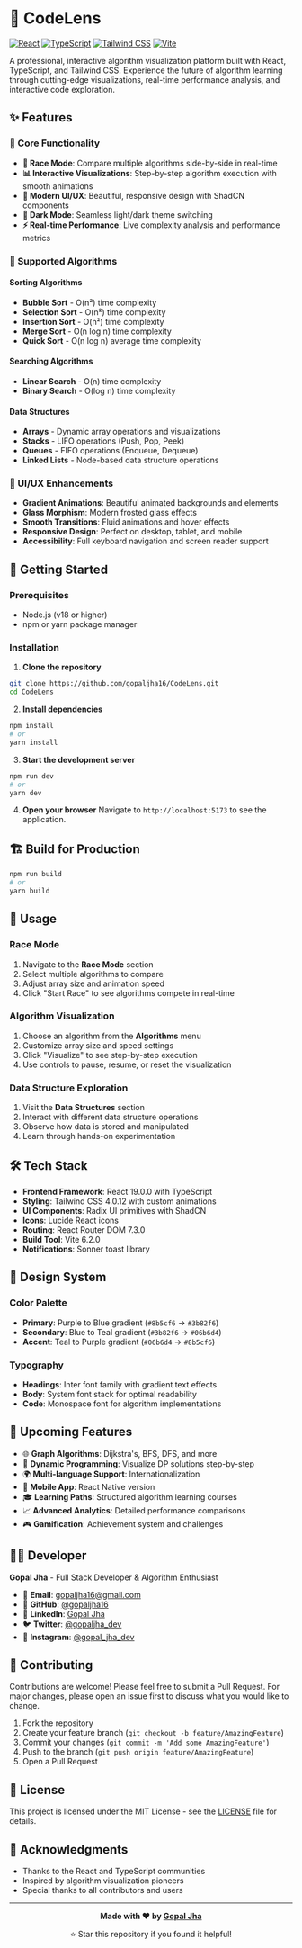 # 🚀 CodeLens

[![React](https://img.shields.io/badge/React-19.0.0-blue.svg)](https://reactjs.org/)
[![TypeScript](https://img.shields.io/badge/TypeScript-5.7.2-blue.svg)](https://www.typescriptlang.org/)
[![Tailwind CSS](https://img.shields.io/badge/Tailwind%20CSS-4.0.12-38B2AC.svg)](https://tailwindcss.com/)
[![Vite](https://img.shields.io/badge/Vite-6.2.0-646CFF.svg)](https://vitejs.dev/)

A professional, interactive algorithm visualization platform built with React, TypeScript, and Tailwind CSS. Experience the future of algorithm learning through cutting-edge visualizations, real-time performance analysis, and interactive code exploration.

## ✨ Features

### 🎯 Core Functionality
- **🏁 Race Mode**: Compare multiple algorithms side-by-side in real-time
- **📊 Interactive Visualizations**: Step-by-step algorithm execution with smooth animations
- **🎨 Modern UI/UX**: Beautiful, responsive design with ShadCN components
- **🌙 Dark Mode**: Seamless light/dark theme switching
- **⚡ Real-time Performance**: Live complexity analysis and performance metrics

### 🧮 Supported Algorithms

#### Sorting Algorithms
- **Bubble Sort** - O(n²) time complexity
- **Selection Sort** - O(n²) time complexity  
- **Insertion Sort** - O(n²) time complexity
- **Merge Sort** - O(n log n) time complexity
- **Quick Sort** - O(n log n) average time complexity

#### Searching Algorithms
- **Linear Search** - O(n) time complexity
- **Binary Search** - O(log n) time complexity

#### Data Structures
- **Arrays** - Dynamic array operations and visualizations
- **Stacks** - LIFO operations (Push, Pop, Peek)
- **Queues** - FIFO operations (Enqueue, Dequeue)
- **Linked Lists** - Node-based data structure operations

### 🎨 UI/UX Enhancements
- **Gradient Animations**: Beautiful animated backgrounds and elements
- **Glass Morphism**: Modern frosted glass effects
- **Smooth Transitions**: Fluid animations and hover effects
- **Responsive Design**: Perfect on desktop, tablet, and mobile
- **Accessibility**: Full keyboard navigation and screen reader support

## 🚀 Getting Started

### Prerequisites
- Node.js (v18 or higher)
- npm or yarn package manager

### Installation

1. **Clone the repository**
```bash
git clone https://github.com/gopaljha16/CodeLens.git
cd CodeLens
```

2. **Install dependencies**
```bash
npm install
# or
yarn install
```

3. **Start the development server**
```bash
npm run dev
# or
yarn dev
```

4. **Open your browser**
Navigate to `http://localhost:5173` to see the application.

## 🏗️ Build for Production

```bash
npm run build
# or
yarn build
```

## 🎯 Usage

### Race Mode
1. Navigate to the **Race Mode** section
2. Select multiple algorithms to compare
3. Adjust array size and animation speed
4. Click "Start Race" to see algorithms compete in real-time

### Algorithm Visualization
1. Choose an algorithm from the **Algorithms** menu
2. Customize array size and speed settings
3. Click "Visualize" to see step-by-step execution
4. Use controls to pause, resume, or reset the visualization

### Data Structure Exploration
1. Visit the **Data Structures** section
2. Interact with different data structure operations
3. Observe how data is stored and manipulated
4. Learn through hands-on experimentation

## 🛠️ Tech Stack

- **Frontend Framework**: React 19.0.0 with TypeScript
- **Styling**: Tailwind CSS 4.0.12 with custom animations
- **UI Components**: Radix UI primitives with ShadCN
- **Icons**: Lucide React icons
- **Routing**: React Router DOM 7.3.0
- **Build Tool**: Vite 6.2.0
- **Notifications**: Sonner toast library

## 🎨 Design System

### Color Palette
- **Primary**: Purple to Blue gradient (`#8b5cf6` → `#3b82f6`)
- **Secondary**: Blue to Teal gradient (`#3b82f6` → `#06b6d4`)
- **Accent**: Teal to Purple gradient (`#06b6d4` → `#8b5cf6`)

### Typography
- **Headings**: Inter font family with gradient text effects
- **Body**: System font stack for optimal readability
- **Code**: Monospace font for algorithm implementations

## 🚀 Upcoming Features

- 🌐 **Graph Algorithms**: Dijkstra's, BFS, DFS, and more
- 🧠 **Dynamic Programming**: Visualize DP solutions step-by-step
- 🌍 **Multi-language Support**: Internationalization
- 📱 **Mobile App**: React Native version
- 🎓 **Learning Paths**: Structured algorithm learning courses
- 📈 **Advanced Analytics**: Detailed performance comparisons
- 🎮 **Gamification**: Achievement system and challenges

## 👨‍💻 Developer

**Gopal Jha** - Full Stack Developer & Algorithm Enthusiast

- 📧 **Email**: [gopaljha16@gmail.com](mailto:gopaljha16@gmail.com)
- 🐙 **GitHub**: [@gopaljha16](https://github.com/gopaljha16)
- 💼 **LinkedIn**: [Gopal Jha](https://www.linkedin.com/in/gopal-jha-229a2b243/)
- 🐦 **Twitter**: [@gopaljha_dev](https://x.com/gopaljha_dev)
- 📸 **Instagram**: [@gopal_jha_dev](https://www.instagram.com/gopal_jha_dev/)

## 🤝 Contributing

Contributions are welcome! Please feel free to submit a Pull Request. For major changes, please open an issue first to discuss what you would like to change.

1. Fork the repository
2. Create your feature branch (`git checkout -b feature/AmazingFeature`)
3. Commit your changes (`git commit -m 'Add some AmazingFeature'`)
4. Push to the branch (`git push origin feature/AmazingFeature`)
5. Open a Pull Request

## 📄 License

This project is licensed under the MIT License - see the [LICENSE](LICENSE) file for details.

## 🙏 Acknowledgments

- Thanks to the React and TypeScript communities
- Inspired by algorithm visualization pioneers
- Special thanks to all contributors and users

---

<div align="center">

**Made with ❤️ by [Gopal Jha](https://github.com/gopaljha16)**

⭐ Star this repository if you found it helpful!

</div>
